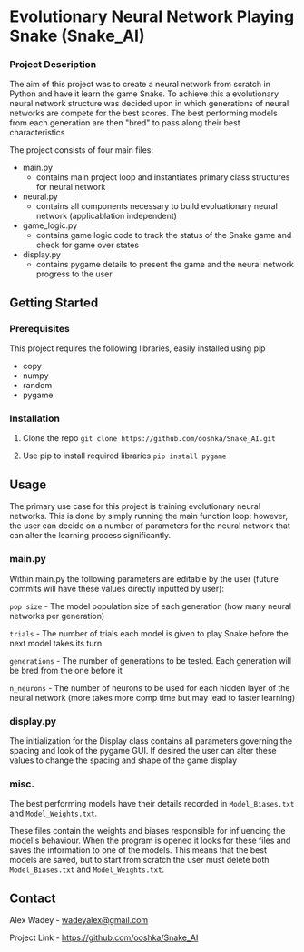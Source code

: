 # Evolutionary Neural Network Playing Snake (Snake_AI)

### Project Description

The aim of this project was to create a neural network from scratch in Python and have it learn the game Snake.
To achieve this a evolutionary neural network structure was decided upon in which generations of neural networks are compete for the best scores.
The best performing models from each generation are then "bred" to pass along their best characteristics

The project consists of four main files:

- main.py
  - contains main project loop and instantiates primary class structures for neural network
- neural.py
  - contains all components necessary to build evoluationary neural network (applicablation independent)
- game_logic.py
  - contains game logic code to track the status of the Snake game and check for game over states
- display.py
  - contains pygame details to present the game and the neural network progress to the user

## Getting Started

### Prerequisites

This project requires the following libraries, easily installed using pip

- copy
- numpy
- random
- pygame

### Installation

1. Clone the repo
`git clone https://github.com/ooshka/Snake_AI.git`

2. Use pip to install required libraries
`pip install pygame`

## Usage

The primary use case for this project is training evolutionary neural networks.  This is done by simply running the main function loop; however, the user can decide on a number of parameters for the neural network that can alter the learning process significantly.

### main.py

Within main.py the following parameters are editable by the user (future commits will have these values directly inputted by user):

`pop size` - The model population size of each generation (how many neural networks per generation)

`trials` - The number of trials each model is given to play Snake before the next model takes its turn

`generations` - The number of generations to be tested.  Each generation will be bred from the one before it

`n_neurons` - The number of neurons to be used for each hidden layer of the neural network (more takes more comp time but may lead to faster learning)

### display.py

The initialization for the Display class contains all parameters governing the spacing and look of the pygame GUI.  If desired the user can alter these values to change the spacing and shape of the game display

### misc.

The best performing models have their details recorded in `Model_Biases.txt` and `Model_Weights.txt`.  

These files contain the weights and biases responsible for influencing the model's behaviour.  When the program is opened it looks for these files and saves the information to one of the models.  This means that the best models are saved, but to start from scratch the user must delete both `Model_Biases.txt` and `Model_Weights.txt`.

## Contact

Alex Wadey - wadeyalex@gmail.com

Project Link - https://github.com/ooshka/Snake_AI


